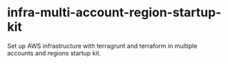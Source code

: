 # infra-multi-account-region-startup-kit
Set up AWS infrastructure with terragrunt and terraform in multiple accounts and regions startup kit. 
